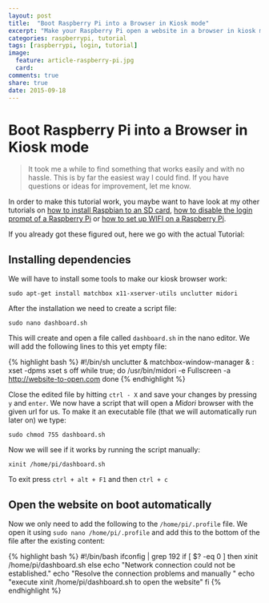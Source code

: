 ```yaml
---
layout: post
title:  "Boot Raspberry Pi into a Browser in Kiosk mode"
excerpt: "Make your Raspberry Pi open a website in a browser in kiosk mode as soon as you switch it on."
categories: raspberrypi, tutorial
tags: [raspberrypi, login, tutorial]
image:
  feature: article-raspberry-pi.jpg
  card:
comments: true
share: true
date: 2015-09-18
---
```


# Boot Raspberry Pi into a Browser in Kiosk mode

> It took me a while to find something that works easily and with no hassle. This is by far the easiest way I could find. If you have questions or ideas for improvement, let me know.

In order to make this tutorial work, you maybe want to have look at my other tutorials on [how to install Raspbian to an SD card](), [how to disable the login prompt of a Raspberry Pi]() or [how to set up WIFI on a Raspberry Pi](). 

If you already got these figured out, here we go with the actual Tutorial:

## Installing dependencies

We will have to install some tools to make our kiosk browser work:

`sudo apt-get install matchbox x11-xserver-utils unclutter midori`

After the installation we need to create a script file:

`sudo nano dashboard.sh`

This will create and open a file called `dashboard.sh` in the nano editor. We will add the following lines to this yet empty file:

{% highlight bash %}
#!/bin/sh
unclutter &
matchbox-window-manager & :
xset -dpms
xset s off
while true; do
/usr/bin/midori -e Fullscreen -a http://website-to-open.com
done
{% endhighlight %}

Close the edited file by hitting `ctrl - X` and save your changes by pressing `y` and `enter`.
We now have a script that will open a _Midori_ browser with the given url for us. To make it an executable file (that we will automatically run later on) we type:

`sudo chmod 755 dashboard.sh`

Now we will see if it works by running the script manually:

`xinit /home/pi/dashboard.sh`

To exit press `ctrl + alt + F1` and then `ctrl + c`

## Open the website on boot automatically

Now we only need to add the following to the `/home/pi/.profile` file. We open it using `sudo nano /home/pi/.profile` and add this to the bottom of the file after the existing content:

{% highlight bash %}
#!/bin/bash
ifconfig | grep 192
if [ $? -eq 0 ]
then
xinit /home/pi/dashboard.sh
else
echo "Network connection could not be established."
echo "Resolve the connection problems and manually "
echo "execute xinit /home/pi/dashboard.sh to open the website"
fi
{% endhighlight %}